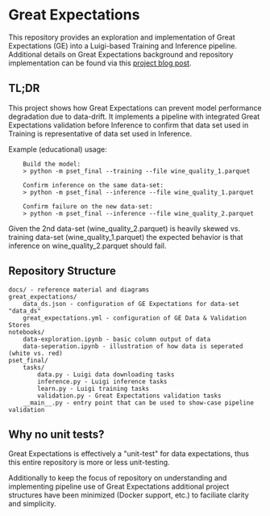# Great Expectations

This repository provides an exploration and implementation of Great Expectations (GE) into a Luigi-based Training and Inference pipeline.  Additional details on Great Expectations background and repository implementation can be found via this [project blog post](http://blog.ckhill.com/posts/great-expectations/).

## TL;DR

This project shows how Great Expectations can prevent model performance degradation due to data-drift.  It implements a pipeline with integrated Great Expectations validation before Inference to confirm that data set used in Training is representative of data set used in Inference.

Example (educational) usage:
```
    Build the model:
    > python -m pset_final --training --file wine_quality_1.parquet
    
    Confirm inference on the same data-set:
    > python -m pset_final --inference --file wine_quality_1.parquet

    Confirm failure on the new data-set:
    > python -m pset_final --inference --file wine_quality_2.parquet
```

Given the 2nd data-set (wine_quality_2.parquet) is heavily skewed vs. training data-set (wine_quality_1.parquet) the expected behavior is that inference on wine_quality_2.parquet should fail.

## Repository Structure

```
docs/ - reference material and diagrams
great_expectations/
    data_ds.json - configuration of GE Expectations for data-set "data_ds"
    great_expectations.yml - configuration of GE Data & Validation Stores
notebooks/
    data-exploration.ipynb - basic column output of data
    data-seperation.ipynb - illustration of how data is seperated (white vs. red)
pset_final/
    tasks/
        data.py - Luigi data downloading tasks
        inference.py - Luigi inference tasks
        learn.py - Luigi training tasks
        validation.py - Great Expectations validation tasks
    __main__.py - entry point that can be used to show-case pipeline validation

```

## Why no unit tests?

Great Expectations is effectively a "unit-test" for data expectations, thus this entire repository is more or less unit-testing.  

Additionally to keep the focus of repository on understanding and implementing pipeline use of Great Expectations additional project structures have been minimized (Docker support, etc.) to faciliate clarity and simplicity.